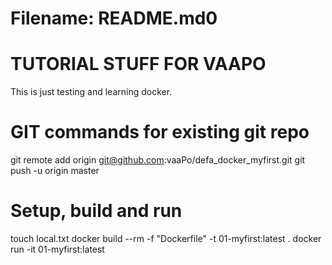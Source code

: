 # Filename: README.md0
# TUTORIAL STUFF FOR VAAPO
This is just testing and learning docker.

# GIT commands for existing git repo
git remote add origin git@github.com:vaaPo/defa_docker_myfirst.git
git push -u origin master
# Setup, build and run
touch local.txt
docker build --rm -f "Dockerfile" -t 01-myfirst:latest .
docker run -it 01-myfirst:latest 
